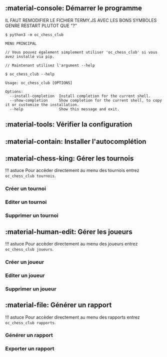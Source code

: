 ## :material-console: Démarrer le programme

IL FAUT REMODIFIER LE FICHIER TERMY.JS AVEC LES BONS SYMBOLES GENRE RESTART PLUTOT QUE "?"

<div class="termy">

```console
$ python3 -m oc_chess_club

MENU PRINCIPAL

// Vous pouvez également simplement utiliser 'oc_chess_club' si vous avez installé via pip.

// Maintenant utilisez l'argument --help

$ oc_chess_club --help

Usage: oc_chess_club [OPTIONS]

Options:
  --install-completion  Install completion for the current shell.
  --show-completion     Show completion for the current shell, to copy it or customize the installation.
  --help                Show this message and exit.
```

</div>


## :material-tools: Vérifier la configuration

## :material-contain: Installer l'autocomplétion

## :material-chess-king: Gérer les tournois

!!! astuce
    Pour accèder directement au menu des tournois entrez `oc_chess_club tournois`.
    
### Créer un tournoi

### Editer un tournoi

### Supprimer un tournoi

## :material-human-edit: Gérer les joueurs

!!! astuce
    Pour accèder directement au menu des joueurs entrez `oc_chess_club joueurs`.

### Créer un joueur

### Editer un joueur

### Supprimer un joueur

## :material-file: Générer un rapport

!!! astuce
    Pour accèder directement au menu des rapports entrez `oc_chess_club rapports`.

### Générer un rapport

### Exporter un rapport

